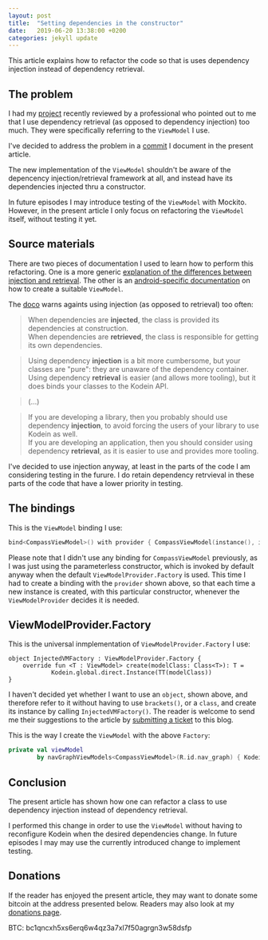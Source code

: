 ```yaml
---
layout: post
title:  "Setting dependencies in the constructor"
date:   2019-06-20 13:38:00 +0200
categories: jekyll update
---
```


This article explains how to refactor the code so that is uses dependency injection instead of dependency retrieval.

## The problem

I had my [project][compass] recently reviewed by a professional who pointed out to me that I use dependency retrieval (as opposed to dependency injection) too much. They were specifically referring to the `ViewModel` I use.

I've decided to address the problem in a [commit] I document in the present article.

The new implementation of the `ViewModel` shouldn't be aware of the depencency injection/retrieval framework at all, and instead have its dependencies injected thru a constructor.

In future episodes I may introduce testing of the `ViewModel` with Mockito. However, in the present article I only focus on refactoring the `ViewModel` itself, without testing it yet.

## Source materials

There are two pieces of documentation I used to learn how to perform this refactoring. One is a more generic [explanation of the differences between injection and retrieval][injection-retrieval]. The other is an [android-specific documentation][viewmodel] on how to create a suitable `ViewModel`.

The [doco][injection-retrieval] warns againts using injection (as opposed to retrieval) too often:


> When dependencies are **injected**, the class is provided its dependencies at construction.  
When dependencies are **retrieved**, the class is responsible for getting its own dependencies.

> Using dependency **injection** is a bit more cumbersome, but your classes are "pure": they are unaware of the dependency container. Using dependency **retrieval** is easier (and allows more tooling), but it does binds your classes to the Kodein API.

> (...)

>If you are developing a library, then you probably should use dependency **injection**, to avoid forcing the users of your library to use Kodein as well.  
If you are developing an application, then you should consider using dependency **retrieval**, as it is easier to use and provides more tooling. 

I've decided to use injection anyway, at least in the parts of the code I am considering testing in the furure. I do retain dependency retrvieval in these parts of the code that have a lower priority in testing.

## The bindings

This is the `ViewModel` binding I use:

```kotlin
bind<CompassViewModel>() with provider { CompassViewModel(instance(), instance()) }
```

Please note that I didn't use any binding for `CompassViewModel` previously, as I was just using the parameterless constructor, which is invoked by default anyway when the default `ViewModelProvider.Factory` is used. This time I had to create a binding with the `provider` shown above, so that each time a new instance is created, with this particular constructor, whenever the `ViewModelProvider` decides it is needed.

## ViewModelProvider.Factory

This is the universal inmplementation of `ViewModelProvider.Factory` I use:

```
object InjectedVMFactory : ViewModelProvider.Factory {
    override fun <T : ViewModel> create(modelClass: Class<T>): T =
            Kodein.global.direct.Instance(TT(modelClass))
}
```

I haven't decided yet whether I want to use an `object`, shown above, and therefore refer to it without having to use `brackets()`, or a `class`, and create its instance by calling `InjectedVMFactory()`. The reader is welcome to send me their suggestions to the article by [submitting a ticket][ticket] to this blog.

This is the way I create the `ViewModel` with the above `Factory`:

```kotlin
private val viewModel
        by navGraphViewModels<CompassViewModel>(R.id.nav_graph) { KodeinVMFactory }
```

## Conclusion

The present article has shown how one can refactor a class to use dependency injection instead of dependency retrieval.

I performed this change in order to use the `ViewModel` without having to reconfigure Kodein when the desired dependencies change. In future episodes I may may use the currently introduced change to implement testing.

## Donations

If the reader has enjoyed the present article, they may want to donate some bitcoin at the address presented below. Readers may also look at my [donations page][donate].

BTC: bc1qncxh5xs6erq6w4qz3a7xl7f50agrgn3w58dsfp

[compass]: https://github.com/syrop/Compass
[commit]: https://github.com/syrop/Compass/commit/395058b90d2c3582739d2cfa12f7238b038f6540
[injection-retrieval]: https://kodein.org/Kodein-DI/?6.2/core#_injection_retrieval
[viewmodel]: https://kodein.org/Kodein-DI/?6.2/android#view-model-factory
[ticket]: https://github.com/syrop/syrop.github.io/issues
[donate]: https://syrop.github.io/donate/

